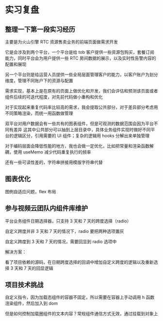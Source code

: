 # 实习复盘

## 整理一下第一段实习经历

主要是为火山引擎 RTC 资源售卖业务的前端页面做需求开发

它是会涉及到两个平台，一个平台是给 tob 客户提供一些资源包购买，套餐订阅能力，同时平台会为用户提供一些 RTC 房间数据的展示，以及实时性告警内容的配置和展现

另一个平台则是给运营人员提供一些全局层面管理客户的能力，以客户账户为划分维度，管理不同账户下的资源与配置

需求实现，基本上是在原有的页面上做优化和开发，我们会评估和预测该页面或者组件后续的可迭代程度，对先前代码做小重构和优化

对于实现起来重复代码率比较高的需求，我会提取公共部分，对于差异部分考虑用不同策略渲染，而统一用函数做管理

双平台对用户数据会有一些共有的图表组件，但是可观测的数据范围会因为平台不同有差异
这其中公共部分可以抽到上层目录中，具体业务组件实现时做好不同平台的逻辑区分，引用需要的 UI 组件；复杂的逻辑用 hooks 分解出来单独管理

对于编码层面会降低性能的地方，我也会做一定优化，比如把常量和渲染函数解耦，使用 useMemo 减少代码重复执行的频率

还有一些可读性差的，字符串拼接用模版字符串代替

## 图表优化

图例自适应问题，flex 布局

## 参与视频云团队内组件库维护

平台业务组件日期选择器，只支持 3 天和 7 天的跨度选择（radio）

自定义跨度并非 3 天和 7 天的情况下，radio 要把两种选项置灰

自定义跨度到 3 天和 7 天的情况，需要回显到 radio 选项中

解决方案：

看了项目依赖的源码，在日期跨度选择的回调中增加自定义跨度的逻辑以及重新选择 3 天和 7 天的回显逻辑

## 项目技术挑战

自定义指令，因为加载态组件的容器不固定，所以需要在容器上手动调用 h 函数渲染组件，然后加入到 dom

但是如何控制加载圈组件的文本内容？常规组件通信方式无效，通过挂载到对象上
